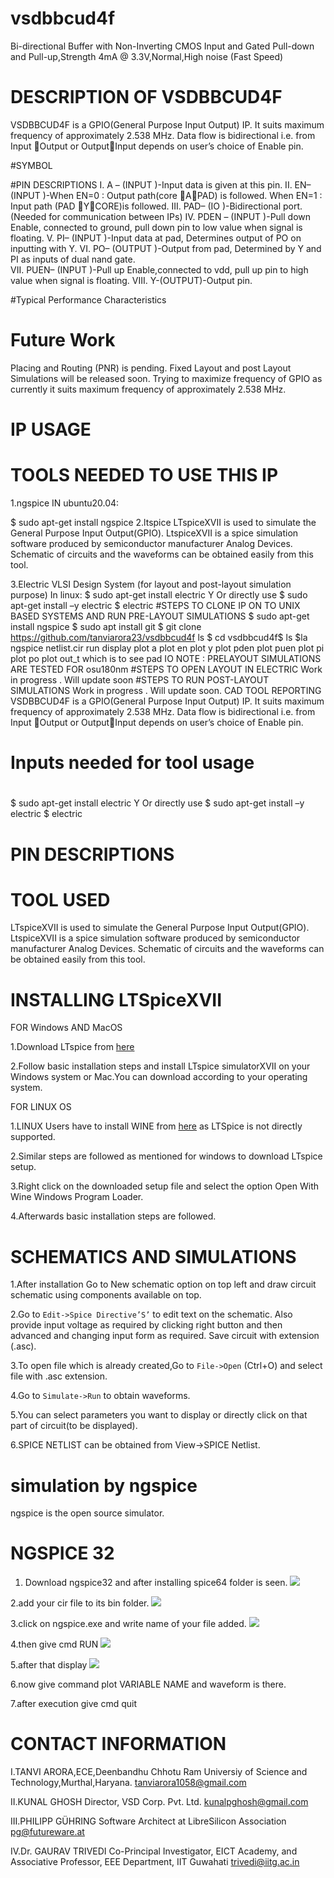 # vsdbbcud4f
Bi-directional Buffer with Non-Inverting CMOS Input and Gated Pull-down and Pull-up,Strength 4mA @ 3.3V,Normal,High noise (Fast Speed)
# DESCRIPTION OF VSDBBCUD4F
 VSDBBCUD4F is a GPIO(General Purpose Input Output) IP. It suits maximum frequency of approximately 2.538 MHz. Data flow is bidirectional i.e. from Input Output or OutputInput depends on user’s choice of Enable pin.

#SYMBOL

#PIN DESCRIPTIONS
I.	A – (INPUT )-Input data is given at this pin.
II.	EN– (INPUT )-When  EN=0 : Output path(core APAD) is  followed.
                                        When EN=1 : Input path (PAD YCORE)is  followed.
III.	PAD– (IO )-Bidirectional port.(Needed for communication between IPs)
IV.	PDEN – (INPUT )-Pull down Enable, connected to ground, pull down pin to low value when signal is floating.
V.	PI– (INPUT )-Input data at pad, Determines output of PO on  inputting with Y.
VI.	PO– (OUTPUT )-Output from pad, Determined by Y and PI as inputs of dual nand gate.  
VII.	PUEN– (INPUT )-Pull up Enable,connected to vdd, pull up pin to high value when signal is floating.
VIII.	Y-(OUTPUT)-Output pin.

#Typical Performance Characteristics
# Future Work 
Placing and Routing (PNR) is pending. Fixed Layout and post Layout Simulations will be released soon. Trying to maximize frequency of GPIO as currently it suits maximum frequency of approximately 2.538 MHz.

# IP USAGE
# TOOLS NEEDED TO USE THIS IP
1.ngspice
IN ubuntu20.04:

   $ sudo apt-get install ngspice 
2.ltspice LTspiceXVII is used to simulate the General Purpose Input Output(GPIO). LtspiceXVII is a spice simulation software produced by semiconductor manufacturer Analog Devices. Schematic of circuits and the waveforms can be obtained easily from this tool.

3.Electric VLSI Design System (for layout and post-layout simulation purpose)
In linux: $ sudo apt-get install electric
Y
Or directly use $ sudo apt-get install –y electric
$ electric
#STEPS TO CLONE IP ON TO UNIX BASED SYSTEMS AND RUN PRE-LAYOUT SIMULATIONS
$ sudo apt-get install ngspice
$ sudo apt install git
$ git clone https://github.com/tanviarora23/vsdbbcud4f ls
$ cd vsdbbcud4f$ ls
$la
ngspice netlist.cir
run
display
plot a
plot en
plot y
plot pden
plot puen
plot pi
plot po
plot out_t which is to see pad IO
NOTE : PRELAYOUT SIMULATIONS ARE TESTED FOR osu180nm
#STEPS TO OPEN LAYOUT IN ELECTRIC
            Work in progress . Will update soon
#STEPS TO RUN POST-LAYOUT SIMULATIONS
            Work in progress . Will update soon.
CAD TOOL REPORTING
VSDBBCUD4F is a GPIO(General Purpose Input Output) IP. It suits maximum frequency of approximately 2.538 MHz. Data flow is bidirectional i.e. from Input Output or OutputInput depends on user’s choice of Enable pin.
# Inputs needed for tool usage 
#
$ sudo apt-get install electric
Y
Or directly use $ sudo apt-get install –y electric
$ electric













# PIN DESCRIPTIONS




# TOOL USED
LTspiceXVII is used to simulate the General Purpose Input Output(GPIO). LtspiceXVII is a spice simulation software produced by semiconductor manufacturer Analog Devices. Schematic of circuits and the waveforms can be obtained easily from this tool.

# INSTALLING LTSpiceXVII

   FOR Windows AND MacOS

  1.Download LTspice from [here](https://www.analog.com/en/design-center/design-tools-and-calculators/ltspice-simulator.html) 
  
  2.Follow basic installation steps and install LTspice simulatorXVII on your Windows system or Mac.You can download according to your operating system.

   FOR LINUX OS
	
   1.LINUX Users have to install WINE from [here](https://wiki.winehq.org/Download) as LTSpice is not directly supported.
   
   2.Similar steps are followed as mentioned for windows to download LTspice setup.
   
   3.Right click on the downloaded setup file and select the option Open With Wine Windows Program Loader.
   
   4.Afterwards basic installation steps are followed.
   
   # SCHEMATICS AND SIMULATIONS

  1.After installation Go to New schematic option on top left and draw circuit schematic using components available on top.
  
  2.Go to ` Edit->Spice Directive’S’ ` to edit text on the schematic. Also provide input voltage as required by clicking right button and then advanced and changing input form as required. Save circuit with extension (.asc).

  3.To open file which is already created,Go to ` File->Open ` (Ctrl+O) and select file with .asc extension.

  4.Go to ` Simulate->Run ` to obtain waveforms.

  5.You can select parameters you want to display or directly click on that part of circuit(to be displayed). 

  6.SPICE NETLIST can be obtained from View->SPICE Netlist.
  

# simulation by ngspice

ngspice is the open source simulator.

# NGSPICE 32
1. Download ngspice32 and after installing spice64 folder is seen.
![](https://github.com/tanu2303/BidirectionalBuffer-GPIO/blob/master/NGSPICE%2032/A.png)

2.add your cir file to its bin folder.
![](https://github.com/tanu2303/BidirectionalBuffer-GPIO/blob/master/NGSPICE%2032/B.png)

3.click on ngspice.exe and write name of your file added.
![](https://github.com/tanu2303/BidirectionalBuffer-GPIO/blob/master/NGSPICE%2032/C.png)

4.then give cmd RUN
![](https://github.com/tanu2303/BidirectionalBuffer-GPIO/blob/master/NGSPICE%2032/D.png)

5.after that display
![](https://github.com/tanu2303/BidirectionalBuffer-GPIO/blob/master/NGSPICE%2032/E.png)

6.now give command plot VARIABLE NAME and waveform is there.

7.after execution give cmd quit

# CONTACT INFORMATION
I.TANVI ARORA,ECE,Deenbandhu Chhotu Ram Universiy of Science and Technology,Murthal,Haryana. tanviarora1058@gmail.com

II.KUNAL GHOSH Director, VSD Corp. Pvt. Ltd. kunalpghosh@gmail.com

III.PHILIPP GÜHRING Software Architect at LibreSilicon Association pg@futureware.at

IV.Dr. GAURAV TRIVEDI Co-Principal Investigator, EICT Academy,
and Associative Professor, EEE Department, IIT Guwahati trivedi@iitg.ac.in
